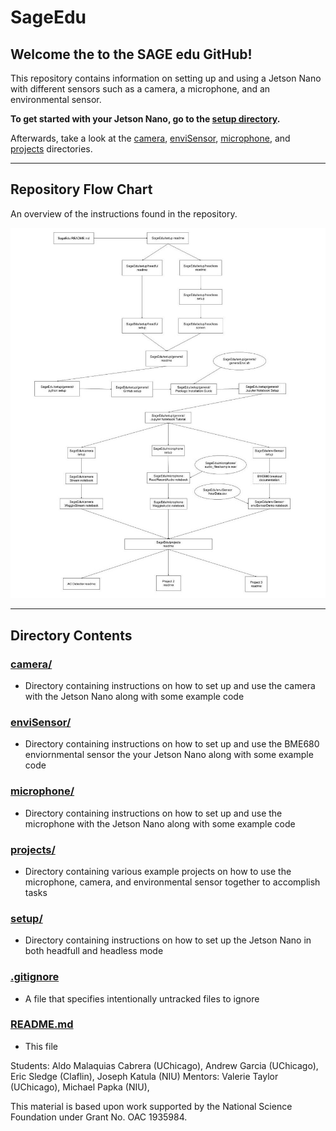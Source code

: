 # SageEdu

## Welcome the to the SAGE edu GitHub!
This repository contains information on setting up and using a Jetson Nano with different sensors such as a camera, a microphone, and an environmental sensor. 

**To get started with your Jetson Nano, go to the <a href='https://github.com/ddiLab/SageEdu/tree/main/setup'>setup directory</a>.**

Afterwards, take a look at the [camera](https://github.com/ddiLab/SageEdu/tree/main/camera), [enviSensor](https://github.com/ddiLab/SageEdu/tree/main/enviSensor), [microphone](https://github.com/ddiLab/SageEdu/tree/main/microphone), and [projects](https://github.com/ddiLab/SageEdu/tree/main/projects) directories.

---
## Repository Flow Chart
An overview of the instructions found in the repository.

![flowchart](https://github.com/ddiLab/SageEdu/blob/main/Repo%20Flowchart.jpg)

---

## Directory Contents

### [camera/](https://github.com/ddiLab/SageEdu/tree/main/camera)
* Directory containing instructions on how to set up and use the camera with the Jetson Nano along with some example code

### [enviSensor/](https://github.com/ddiLab/SageEdu/tree/main/enviSensor)
* Directory containing instructions on how to set up and use the BME680 enviornmental sensor the your Jetson Nano along with some example code

### [microphone/](https://github.com/ddiLab/SageEdu/tree/main/microphone)
* Directory containing instructions on how to set up and use the microphone with the Jetson Nano along with some example code

### [projects/](https://github.com/ddiLab/SageEdu/tree/main/projects)
* Directory containing various example projects on how to use the microphone, camera, and environmental sensor together to accomplish tasks

### [setup/](https://github.com/ddiLab/SageEdu/tree/main/setup)
* Directory containing instructions on how to set up the Jetson Nano in both headfull and headless mode

### [.gitignore](https://github.com/ddiLab/SageEdu/blob/main/.gitignore)
* A file that specifies intentionally untracked files to ignore

### [README.md](https://github.com/ddiLab/SageEdu/blob/main/README.md)
* This file

Students: Aldo Malaquias Cabrera (UChicago), Andrew Garcia (UChicago), Eric Sledge (Claflin), Joseph Katula (NIU)
Mentors: Valerie Taylor (UChicago), Michael Papka (NIU), 

This material is based upon work supported by the National Science Foundation under Grant No. OAC 1935984.
